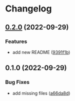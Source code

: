 # Changelog

## [0.2.0](https://github.com/chingor13/release-please-playground/compare/multi1-v0.1.0...multi1-v0.2.0) (2022-09-29)


### Features

* add new README ([9391f1b](https://github.com/chingor13/release-please-playground/commit/9391f1bcccfdbd4abf25040b263e80feea36b342))

## 0.1.0 (2022-09-29)


### Bug Fixes

* add missing files ([a66da8d](https://github.com/chingor13/release-please-playground/commit/a66da8d943642276f7b8f9f0c33c48e6c36a017f))
